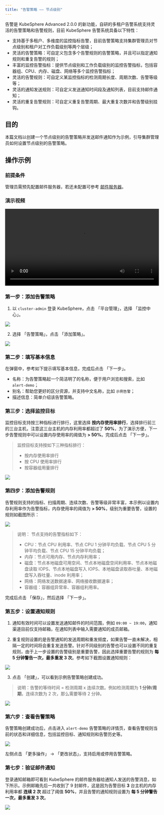 ```yaml
---
title: "告警策略 —— 节点级别"
---
```


告警是 KubeSphere Advanced 2.0.0 的新功能，自研的多租户告警系统支持灵活的告警策略和告警规则，目前 KubeSphere 告警系统具备以下特性：

- 支持基于多租户、多维度的监控指标告警，目前告警策略支持集群管理员对节点级别和租户对工作负载级别等两个层级；
- 灵活的告警策略：可自定义包含多个告警规则的告警策略，并且可以指定通知规则和重复告警的规则；
- 丰富的监控告警指标：提供节点级别和工作负载级别的监控告警指标，包括容器组、CPU、内存、磁盘、网络等多个监控告警指标；
- 灵活的告警规则：可自定义某监控指标的检测周期长度、周期次数、告警等级等；
- 灵活的通知发送规则：可自定义发送通知时间段及通知列表，目前支持邮件通知；
- 灵活的重复告警规则：可自定义重复告警周期、最大重复次数并和告警级别挂钩。


## 目的

本篇文档以创建一个节点级别的告警策略并发送邮件通知作为示例，引导集群管理员如何设置节点级别的告警策略。

## 操作示例

### 前提条件

管理员需预先配置邮件服务器，若还未配置可参考 [邮件服务器](../../platform-settings/email-server)。

### 演示视频

<video controls="controls" style="width: 100% !important; height: auto !important;">
  <source type="video/mp4" src="https://kubesphere-docs.pek3b.qingstor.com/video/kubesphere%20%E5%91%8A%E8%AD%A6.mov">
</video>

### 第一步：添加告警策略

1. 以 `cluster-admin` 登录 KubeSphere，点击 「平台管理」，选择 「监控中心」。

![](https://pek3b.qingstor.com/kubesphere-docs/png/20190417165546.png)

2. 选择 「告警策略」，点击 「添加策略」。

![](https://pek3b.qingstor.com/kubesphere-docs/png/20190417165733.png)

### 第二步：填写基本信息

在弹窗中，参考如下提示填写基本信息，完成后点击 「下一步」。

- 名称：为告警策略起一个简洁明了的名称，便于用户浏览和搜索，比如 `alert-demo`；
- 别名：帮助您更好的区分资源，并支持中文名称，比如 `示例告警`；
- 描述信息：简单介绍该告警策略。

### 第三步：选择监控目标

监控目标支持按三种指标进行排行，这里选择 **按内存使用率排行**，选择排行前三的三台主机，注意这三台主机的内存利用率都超过了 **50%**，为了演示方便，下一步告警规则中可以设置内存使用率的阈值为 **> 50%**。完成后点击 「下一步」。

> 监控目标支持按如下三种指标排行：
> - 按内存使用率排行
> - 按 CPU 使用率排行
> - 按容器组用量排行

![](https://pek3b.qingstor.com/kubesphere-docs/png/20190417170554.png)

### 第四步：添加告警规则

告警规则支持的指标、扫描周期、连续次数、告警等级非常丰富，本示例以设置内存利用率作为告警指标，内存使用率的阈值为 **> 50%**，级别为重要告警，设置的规则如截图所示：

![](https://pek3b.qingstor.com/kubesphere-docs/png/20190417172540.png)

> 说明：
> 节点支持的告警指标如下：
> - CPU：节点 CPU 利用率、节点 CPU 1 分钟平均负载、节点 CPU 5 分钟平均负载、节点 CPU 15 分钟平均负载；
> - 内存：节点可用内存、节点内存利用率；
> - 磁盘：节点本地磁盘可用空间、节点本地磁盘空间利用率、节点本地磁盘读取 IOPS、节点本地磁盘写入 IOPS、本地磁盘读取吞吐量、本地磁盘写入吞吐量、inode 利用率；
> - 网络：网络发送数据速率、网络接收数据速率；
> - 容器组：容器组异常率、容器组利用率。

完成后点击 「保存」，然后选择 「下一步」。

### 第五步：设置通知规则

1. 通知有效时间可以设置发送通知邮件的时间范围，例如 `09:00 ~ 19:00`，通知渠道目前仅支持邮箱，在通知列表中输入需要通知的成员邮箱。

2. 重复规则设置的是告警通知的发送周期和重发频度，如果告警一直未解决，相隔一定的时间将会重复发送告警。针对不同级别的告警也可以设置不同的重复规则，由于上一步设置的告警级别是重要告警，因此选择重要告警的规则为 **每 5 分钟警告一次，最多重发 3 次**。参考如下截图设置通知规则：

![](https://pek3b.qingstor.com/kubesphere-docs/png/20190417182721.png)

3. 点击 「创建」，可以看到示例告警策略创建成功。

> 说明：告警的等待时间 = 检测周期 x 连续次数。例如检测周期为 **1 分钟/周期**，连续次数为 2 次，那么需要等待 2 分钟。

![](https://pek3b.qingstor.com/kubesphere-docs/png/20190417192100.png)

### 第六步：查看告警策略

告警策略创建成功后，点击进入 `alert-demo` 告警策略的详情页，查看告警规则当前的状态和详细信息，包括监控目标、通知规则和告警历史等。

![](https://pek3b.qingstor.com/kubesphere-docs/png/20190417192649.png)

左侧点击 「更多操作」 → 「更改状态」，支持启用或停用告警策略。

### 第七步：验证邮件通知

登录通知邮箱即可看到 KubeSphere 的邮件服务器给通知人发送的告警消息，如下所示。示例邮箱先后一共收到了 9 封邮件，这是因为告警目标 **3** 台主机的内存利用率都 **连续 2 次** 超过了阈值 **50%**，并且告警的通知规则设置为 **每 5 分钟警告一次，最多重发 3 次**。

![](https://pek3b.qingstor.com/kubesphere-docs/png/20190417193038.png)






